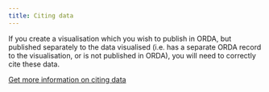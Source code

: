 ```yaml
---
title: Citing data
---
```

If you create a visualisation which you wish to publish in ORDA, but published separately to the data visualised (i.e. has a separate ORDA record to the visualisation, or is not published in ORDA), you will need to correctly cite these data.

[Get more information on citing data](https://www.sheffield.ac.uk/library/rdm/citation)
